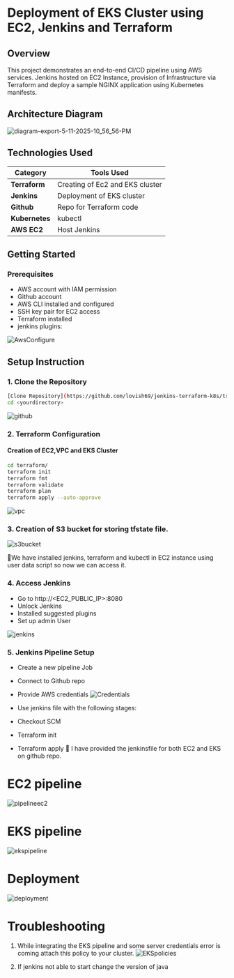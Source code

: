 # Deployment of EKS Cluster using EC2, Jenkins and Terraform

## Overview
This project demonstrates an end-to-end CI/CD pipeline using AWS services. Jenkins hosted on EC2 Instance, provision of Infrastructure via Terraform and deploy a sample NGINX application using Kubernetes manifests.

## Architecture Diagram
![diagram-export-5-11-2025-10_56_56-PM](https://github.com/user-attachments/assets/84d7b02d-2999-4418-9592-907adfbec2b6)

## Technologies Used

| Category          | Tools Used |
|------------------|------------------|
| **Terraform** | Creating of Ec2 and EKS cluster |
| **Jenkins** | Deployment of EKS cluster |
| **Github** | Repo for Terraform code |
| **Kubernetes** | kubectl |
| **AWS EC2** |  Host Jenkins |

## Getting Started 
### Prerequisites
- AWS account with IAM permission
- Github account
- AWS CLI installed and configured
- SSH key pair for EC2 access
- Terraform installed
- jenkins plugins:

![AwsConfigure](https://github.com/user-attachments/assets/3fd40042-e247-448e-9dff-e28b679e35f2)

## Setup Instruction
### 1. Clone the Repository
```bash
[Clone Repository](https://github.com/lovish69/jenkins-terraform-k8s/tree/main)
cd <yourdirectory>
```
![github](https://github.com/user-attachments/assets/2f18940f-2755-44e8-b9d0-0993480be163)

### 2. Terraform Configuration
#### Creation of EC2,VPC and EKS Cluster
```bash
cd terraform/
terraform init
terraform fmt
terraform validate
terraform plan
terraform apply --auto-approve
```

![vpc](https://github.com/user-attachments/assets/3aa65bae-b99e-4691-b158-2185ae00041d)


### 3. Creation of S3 bucket for storing tfstate file.

![s3bucket](https://github.com/user-attachments/assets/3a1c4bc8-828d-49c3-888b-e0b183d1011e)

📍We have installed jenkins, terraform and kubectl in EC2 instance using user data script so now we can access it.

### 4. Access Jenkins
- Go to http://<EC2_PUBLIC_IP>:8080
- Unlock Jenkins
- Installed suggested plugins
- Set up admin User

![jenkins](https://github.com/user-attachments/assets/935fcfd3-add0-416d-9e09-f343d1efd260)

### 5. Jenkins Pipeline Setup
- Create a new pipeline Job
- Connect to Github repo
- Provide AWS credentials 
![Credentials](https://github.com/user-attachments/assets/60c2453c-bfe6-49ed-9564-c569a3a12528)

- Use jenkins file with the following stages:
- Checkout SCM
- Terraform init
- Terraform apply
📍 I have provided the jenkinsfile for both EC2 and EKS on github repo.

# EC2 pipeline
![pipelineec2](https://github.com/user-attachments/assets/96465f01-d914-4501-aff3-02df1ef0a404)

# EKS pipeline
![ekspipeline](https://github.com/user-attachments/assets/8eaa3c36-1b69-4410-8ad5-aff6c8c00bc2)

# Deployment
![deployment](https://github.com/user-attachments/assets/71599110-b086-4ad6-885b-e7dd0325895c)

# Troubleshooting
1. While integrating the EKS pipeline and some server credentials error is coming attach this policy to your cluster.
![EKSpolicies](https://github.com/user-attachments/assets/9bee8c69-b0e8-46d2-aaaf-c3c222fec92d)

2. If jenkins not able to start change the version of java











